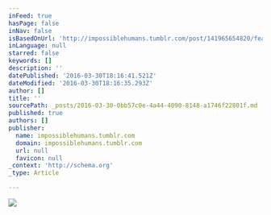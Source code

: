 ```yaml
---
inFeed: true
hasPage: false
inNav: false
isBasedOnUrl: 'http://impossiblehumans.tumblr.com/post/141965654820/featured-humans-photographers-roger'
inLanguage: null
starred: false
keywords: []
description: ''
datePublished: '2016-03-30T18:16:41.521Z'
dateModified: '2016-03-30T18:16:35.293Z'
author: []
title: ''
sourcePath: _posts/2016-03-30-0bb57c0e-4a44-4090-8148-a1746f22801f.md
published: true
authors: []
publisher:
  name: impossiblehumans.tumblr.com
  domain: impossiblehumans.tumblr.com
  url: null
  favicon: null
_context: 'http://schema.org'
_type: Article

---
```

![](http://41.media.tumblr.com/930fde7dab865743a7ad9dc970754f52/tumblr_o4v63sArF41uf13h7o7_1280.jpg)